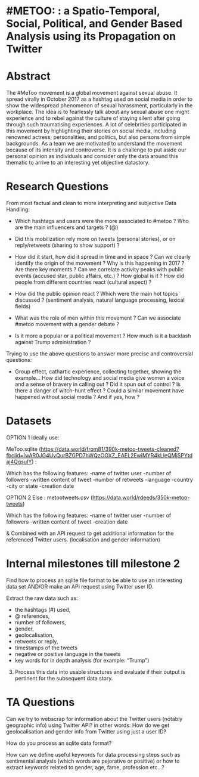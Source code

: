 # #METOO: : a Spatio-Temporal, Social, Political, and Gender Based Analysis using its Propagation on Twitter

# Abstract

The #MeToo movement is a global movement against sexual abuse. It spread virally in October 2017 as a hashtag used on social media in order to show the widespread phenomenon of sexual harassment, particularly in the workplace. The idea is to fearlessly talk about any sexual abuse one might experience and to rebel against the culture of staying silent after going through such traumatising experiences. A lot of celebrities participated in this movement by highlighting their stories on social media, including renowned actress, personalities, and politics, but also persons from simple backgrounds. As a team we are motivated to understand the movement because of its intensity and controverse. It is a challenge to put aside our personal opinion as individuals and consider only the data around this thematic to arrive to an interesting yet objective datastory. 

# Research Questions

From most factual and clean to more interpreting and subjective Data Handling: 

- Which hashtags and users were the more associated to #metoo ? Who are the main influencers and targets ? (@)

- Did this mobilization rely more on tweets (personal stories), or on reply/retweets (sharing to show support) ?

- How did it start, how did it spread in time and in space ? Can we clearly identify the origin of the movement ? Why is this happening in 2017 ? Are there key moments ? Can we correlate activity peaks with public events (accused star, public affairs, etc.) ? How global is it ? How did people from different countries react (cultural aspect) ?

- How did the public opinion react ? Which were the main hot topics discussed ? (sentiment analysis, natural language processing, lexical fields)

- What was the role of men within this movement ? Can we associate #metoo movement with a gender debate ? 

- Is it more a popular or a political movement ? How much is it a backlash against Trump administration ?

Trying to use the above questions to answer more precise and controversial questions: 

- Group effect, cathartic experience, collecting together, showing the example... How did technology and social media give women a voice and a sense of bravery in calling out ? Did it spun out of control ? Is there a danger of witch-hunt effect ? Could a similar movement have happened without social media ? And if yes, how ?



# Datasets

OPTION 1 
Ideally use: 

MeToo.sqlite (https://data.world/from81/390k-metoo-tweets-cleaned?fbclid=IwAR0JG4UvQurBZGPD7hWQzOOXZ_EAEL2EwiMYR4kLleQMjSPYtdaj4QgsuIY) :

Which has the following features:
-name of twitter user
-number of followers
-written content of tweet
-number of retweets
-language
-country
-city or state
-creation date

OPTION 2
Else : 
metootweets.csv
(https://data.world/rdeeds/350k-metoo-tweets)

Which has the following features:
-name of twitter user
-number of followers
-written content of tweet
-creation date

& Combined with an API request to get additional information for the referenced Twitter users. (localisation and gender information)


# Internal milestones till milestone 2

Find how to process an sqlite file format to be able to use an interesting data set AND/OR make an API request using Twitter user ID. 

Extract the raw data such as:
- the hashtags (#) used, 
- @ references, 
- number of followers, 
- gender, 
- geolocalisation, 
- retweets or reply, 
- timestamps of the tweets
- negative or positive language in the tweets
- key words for in depth analysis (for example: “Trump”)

3. Process this data into usable structures and evaluate if their output is pertinent for the subsequent data story. 


# TA Questions

Can we try to webscrap for information about the Twitter users (notably geographic info) using Twitter API? 
in other words: How do we get geolocalisation and gender info from Twitter using just a user ID? 

How do you process an sqlite data format? 

How can we define useful keywords for data processing steps such as sentimental analysis (which words are pejorative or positive) or how to extract keywords related to gender, age, fame, profession etc…? 




